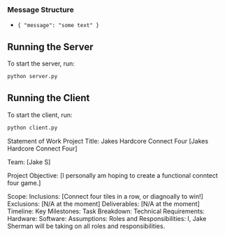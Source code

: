 ### Message Structure
- `{ "message": "some text" }`

## Running the Server
To start the server, run:
```bash
python server.py
```

## Running the Client
To start the client, run:
```bash
python client.py
```




Statement of Work
Project Title: Jakes Hardcore Connect Four
[Jakes Hardcore Connect Four]

Team:
[Jake S]

Project Objective:
[I personally am hoping to create a functional conntect four game.]

Scope:
Inclusions:
[Connect four tiles in a row, or diagnoally to win!]
Exclusions:
[N/A at the moment]
Deliverables:
[N/A at the moment]
Timeline:
Key Milestones:
Task Breakdown:
Technical Requirements:
Hardware:
Software:
Assumptions:
Roles and Responsibilities:
I, Jake Sherman will be taking on all roles and responsibilities.
